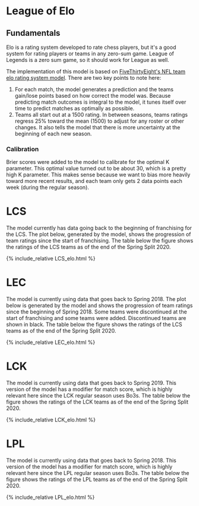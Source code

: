 # League of Elo

## Fundamentals

Elo is a rating system developed to rate chess players, but it's a good system for rating players or teams in any zero-sum game. League of Legends is a zero sum game, so it should work for League as well.

The implementation of this model is based on [FiveThirtyEight's NFL team elo rating system model](https://fivethirtyeight.com/methodology/how-our-nfl-predictions-work/). There are two key points to note here:
1. For each match, the model generates a prediction and the teams gain/lose points based on how correct the model was. Because predicting match outcomes is integral to the model, it tunes itself over time to predict matches as optimally as possible.
2. Teams all start out at a 1500 rating. In between seasons, teams ratings regress 25% toward the mean (1500) to adjust for any roster or other changes. It also tells the model that there is more uncertainty at the beginning of each new season.

### Calibration

Brier scores were added to the model to calibrate for the optimal K parameter. This optimal value turned out to be about 30, which is a pretty high K parameter. This makes sense because we want to bias more heavily toward more recent results, and each team only gets 2 data points each week (during the regular season).

# LCS

The model currently has data going back to the beginning of franchising for the LCS. The plot below, generated by the model, shows the progression of team ratings since the start of franchising. The table below the figure shows the ratings of the LCS teams as of the end of the Spring Split 2020.

{% include_relative LCS_elo.html %}

# LEC

The model is currently using data that goes back to Spring 2018. The plot below is generated by the model and shows the progression of team ratings since the beginning of Spring 2018. Some teams were discontinued at the start of franchising and some teams were added. Discontinued teams are shown in black. The table below the figure shows the ratings of the LCS teams as of the end of the Spring Split 2020.

{% include_relative LEC_elo.html %}

# LCK

The model is currently using data that goes back to Spring 2019. This version of the model has a modifier for match score, which is highly relevant here since the LCK regular season uses Bo3s. The table below the figure shows the ratings of the LCK teams as of the end of the Spring Split 2020.

{% include_relative LCK_elo.html %}

# LPL

The model is currently using data that goes back to Spring 2018. This version of the model has a modifier for match score, which is highly relevant here since the LPL regular season uses Bo3s. The table below the figure shows the ratings of the LPL teams as of the end of the Spring Split 2020.

{% include_relative LPL_elo.html %}

<style type="text/css">
    .main-content {
        max-width: 95rem;
    }
</style>
